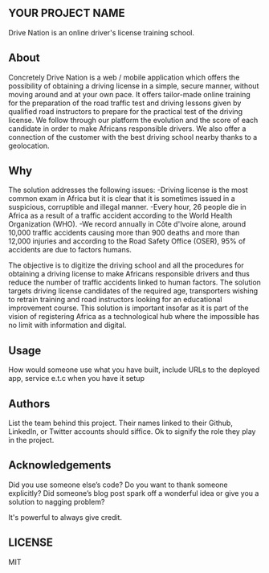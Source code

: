 ## YOUR PROJECT NAME

Drive Nation is an online driver's license training school.

## About

Concretely Drive Nation is a web / mobile application which offers the possibility of obtaining a driving license in a simple, secure manner, without moving around and at your own pace.  It offers tailor-made online training for the preparation of the road traffic test and driving lessons given by qualified road instructors to prepare for the practical test of the driving license.
 We follow through our platform the evolution and the score of each candidate in order to make Africans responsible drivers.
 We also offer a connection of the customer with the best driving school nearby thanks to a geolocation.

## Why

The solution addresses the following issues:
 -Driving license is the most common exam in Africa but it is clear that it is sometimes issued in a suspicious, corruptible and illegal manner.
 -Every hour, 26 people die in Africa as a result of a traffic accident according to the World Health Organization (WHO).
 -We record annually in Côte d'Ivoire alone, around 10,000 traffic accidents causing more than 900 deaths and more than 12,000 injuries and according to the Road Safety Office (OSER), 95% of accidents are due to factors  humans.

 The objective is to digitize the driving school and all the procedures for obtaining a driving license to make Africans responsible drivers and thus reduce the number of traffic accidents linked to human factors.
 The solution targets driving license candidates of the required age, transporters wishing to retrain training and road instructors looking for an educational improvement course.
 This solution is important insofar as it is part of the vision of registering Africa as a technological hub where the impossible has no limit with information and digital.

## Usage
 How would someone use what you have built, include URLs to the deployed app, service e.t.c when you have it setup


## Authors

List the team behind this project. Their names linked to their Github, LinkedIn, or Twitter accounts should siffice. Ok to signify the role they play in the project.


## Acknowledgements

Did you use someone else’s code?
Do you want to thank someone explicitly?
Did someone’s blog post spark off a wonderful idea or give you a solution to nagging problem?

It's powerful to always give credit.

## LICENSE
MIT
